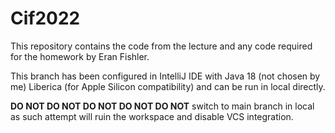 # Cif2022

This repository contains the code from the lecture and any code required for the homework by Eran Fishler.

This branch has been configured in IntelliJ IDE with Java 18 (not chosen by me) Liberica (for Apple Silicon compatibility) and can be run in local directly.

**DO NOT DO NOT DO NOT DO NOT DO NOT** switch to main branch in local as such attempt will ruin the workspace and disable VCS integration.